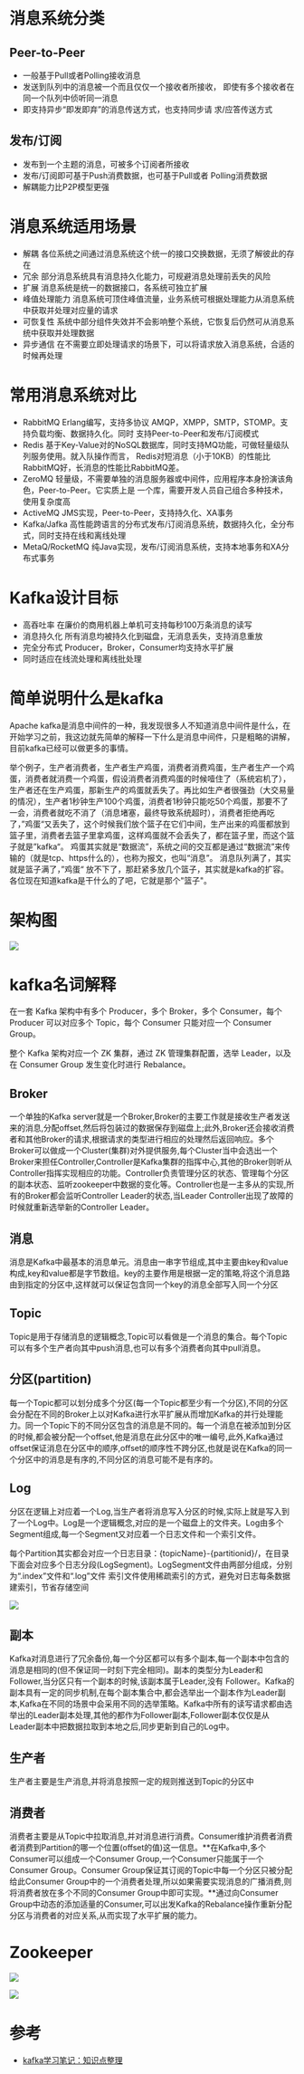 # 消息系统分类

## Peer-to-Peer
- 一般基于Pull或者Polling接收消息
- 发送到队列中的消息被一个而且仅仅一个接收者所接收，
即使有多个接收者在同一个队列中侦听同一消息
- 即支持异步“即发即弃”的消息传送方式，也支持同步请
求/应答传送方式

## 发布/订阅
- 发布到一个主题的消息，可被多个订阅者所接收
- 发布/订阅即可基于Push消费数据，也可基于Pull或者
Polling消费数据
- 解耦能力比P2P模型更强

# 消息系统适用场景
- 解耦 各位系统之间通过消息系统这个统一的接口交换数据，无须了解彼此的存在
- 冗余 部分消息系统具有消息持久化能力，可规避消息处理前丢失的风险
- 扩展 消息系统是统一的数据接口，各系统可独立扩展
- 峰值处理能力 消息系统可顶住峰值流量，业务系统可根据处理能力从消息系统中获取并处理对应量的请求
- 可恢复性 系统中部分组件失效并不会影响整个系统，它恢复后仍然可从消息系统中获取并处理数据
- 异步通信 在不需要立即处理请求的场景下，可以将请求放入消息系统，合适的时候再处理

# 常用消息系统对比
- RabbitMQ Erlang编写，支持多协议 AMQP，XMPP，SMTP，STOMP。支持负载均衡、数据持久化。同时
支持Peer-to-Peer和发布/订阅模式
- Redis 基于Key-Value对的NoSQL数据库，同时支持MQ功能，可做轻量级队列服务使用。就入队操作而言，
Redis对短消息（小于10KB）的性能比RabbitMQ好，长消息的性能比RabbitMQ差。
- ZeroMQ 轻量级，不需要单独的消息服务器或中间件，应用程序本身扮演该角色，Peer-to-Peer。它实质上是
一个库，需要开发人员自己组合多种技术，使用复杂度高
- ActiveMQ JMS实现，Peer-to-Peer，支持持久化、XA事务
- Kafka/Jafka 高性能跨语言的分布式发布/订阅消息系统，数据持久化，全分布式，同时支持在线和离线处理
- MetaQ/RocketMQ 纯Java实现，发布/订阅消息系统，支持本地事务和XA分布式事务

# Kafka设计目标
- 高吞吐率 在廉价的商用机器上单机可支持每秒100万条消息的读写
- 消息持久化 所有消息均被持久化到磁盘，无消息丢失，支持消息重放
- 完全分布式 Producer，Broker，Consumer均支持水平扩展
- 同时适应在线流处理和离线批处理

# 简单说明什么是kafka
Apache kafka是消息中间件的一种，我发现很多人不知道消息中间件是什么，在开始学习之前，我这边就先简单的解释一下什么是消息中间件，只是粗略的讲解，目前kafka已经可以做更多的事情。

举个例子，生产者消费者，生产者生产鸡蛋，消费者消费鸡蛋，生产者生产一个鸡蛋，消费者就消费一个鸡蛋，假设消费者消费鸡蛋的时候噎住了（系统宕机了），生产者还在生产鸡蛋，那新生产的鸡蛋就丢失了。再比如生产者很强劲（大交易量的情况），生产者1秒钟生产100个鸡蛋，消费者1秒钟只能吃50个鸡蛋，那要不了一会，消费者就吃不消了（消息堵塞，最终导致系统超时），消费者拒绝再吃了，”鸡蛋“又丢失了，这个时候我们放个篮子在它们中间，生产出来的鸡蛋都放到篮子里，消费者去篮子里拿鸡蛋，这样鸡蛋就不会丢失了，都在篮子里，而这个篮子就是”kafka“。
鸡蛋其实就是“数据流”，系统之间的交互都是通过“数据流”来传输的（就是tcp、https什么的），也称为报文，也叫“消息”。
消息队列满了，其实就是篮子满了，”鸡蛋“ 放不下了，那赶紧多放几个篮子，其实就是kafka的扩容。
各位现在知道kafka是干什么的了吧，它就是那个"篮子"。

# 架构图

![](kafka_架构图.png)

# kafka名词解释

在一套 Kafka 架构中有多个 Producer，多个 Broker，多个 Consumer，每个 Producer 可以对应多个 Topic，每个 Consumer 只能对应一个 Consumer Group。

整个 Kafka 架构对应一个 ZK 集群，通过 ZK 管理集群配置，选举 Leader，以及在 Consumer Group 发生变化时进行 Rebalance。

## Broker
一个单独的Kafka server就是一个Broker,Broker的主要工作就是接收生产者发送来的消息,分配offset,然后将包装过的数据保存到磁盘上;此外,Broker还会接收消费者和其他Broker的请求,根据请求的类型进行相应的处理然后返回响应。多个Broker可以做成一个Cluster(集群)对外提供服务,每个Cluster当中会选出一个Broker来担任Controller,Controller是Kafka集群的指挥中心,其他的Broker则听从Controller指挥实现相应的功能。Controller负责管理分区的状态、管理每个分区的副本状态、监听zookeeper中数据的变化等。Controller也是一主多从的实现,所有的Broker都会监听Controller Leader的状态,当Leader Controller出现了故障的时候就重新选举新的Controller Leader。


## 消息
消息是Kafka中最基本的消息单元。消息由一串字节组成,其中主要由key和value构成,key和value都是字节数组。key的主要作用是根据一定的策略,将这个消息路由到指定的分区中,这样就可以保证包含同一个key的消息全部写入同一个分区

## Topic
Topic是用于存储消息的逻辑概念,Topic可以看做是一个消息的集合。每个Topic可以有多个生产者向其中push消息,也可以有多个消费者向其中pull消息。

## 分区(partition)
每一个Topic都可以划分成多个分区(每一个Topic都至少有一个分区),不同的分区会分配在不同的Broker上以对Kafka进行水平扩展从而增加Kafka的并行处理能力。同一个Topic下的不同分区包含的消息是不同的。每一个消息在被添加到分区的时候,都会被分配一个offset,他是消息在此分区中的唯一编号,此外,Kafka通过offset保证消息在分区中的顺序,offset的顺序性不跨分区,也就是说在Kafka的同一个分区中的消息是有序的,不同分区的消息可能不是有序的。

## Log
分区在逻辑上对应着一个Log,当生产者将消息写入分区的时候,实际上就是写入到了一个Log中。Log是一个逻辑概念,对应的是一个磁盘上的文件夹。Log由多个Segment组成,每一个Segment又对应着一个日志文件和一个索引文件。

每个Partition其实都会对应一个日志目录：{topicName}-{partitionid}/，在目录下面会对应多个日志分段(LogSegment)。LogSegment文件由两部分组成，分别为“.index”文件和“.log”文件
索引文件使用稀疏索引的方式，避免对日志每条数据建索引，节省存储空间

![](log.png)

## 副本
Kafka对消息进行了冗余备份,每一个分区都可以有多个副本,每一个副本中包含的消息是相同的(但不保证同一时刻下完全相同)。副本的类型分为Leader和Follower,当分区只有一个副本的时候,该副本属于Leader,没有
Follower。Kafka的副本具有一定的同步机制,在每个副本集合中,都会选举出一个副本作为Leader副本,Kafka在不同的场景中会采用不同的选举策略。Kafka中所有的读写请求都由选举出的Leader副本处理,其他的都作为Follower副本,Follower副本仅仅是从Leader副本中把数据拉取到本地之后,同步更新到自己的Log中。

## 生产者
生产者主要是生产消息,并将消息按照一定的规则推送到Topic的分区中


## 消费者
消费者主要是从Topic中拉取消息,并对消息进行消费。Consumer维护消费者消费者消费到Partition的哪一个位置(offset的值)这一信息。**在Kafka中,多个Consumer可以组成一个Consumer Group,一个Consumer只能属于一个Consumer Group。Consumer Group保证其订阅的Topic中每一个分区只被分配给此Consumer Group中的一个消费者处理,所以如果需要实现消息的广播消费,则将消费者放在多个不同的Consumer Group中即可实现。**通过向Consumer Group中动态的添加适量的Consumer,可以出发Kafka的Rebalance操作重新分配分区与消费者的对应关系,从而实现了水平扩展的能力。


# Zookeeper

![](kafka_zookeeper.png)


![](kafka_zookeeper2.png)


# 参考

- [kafka学习笔记：知识点整理](https://www.cnblogs.com/cyfonly/p/5954614.html)